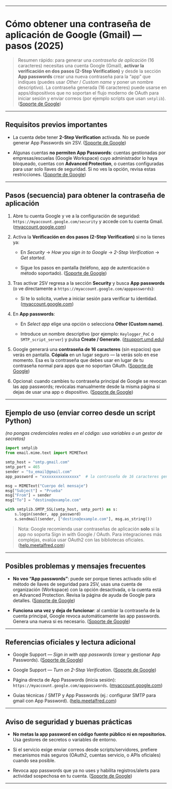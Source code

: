
---
# Cómo obtener una **contraseña de aplicación** de Google (Gmail) — pasos (2025)

> Resumen rápido: para generar una _contraseña de aplicación_ (16 caracteres) necesitas una cuenta Google (Gmail), **activar la verificación en dos pasos (2-Step Verification)** y desde la sección **App passwords** crear una nueva contraseña para la “app” que indiques (puedes usar _Other_ / _Custom name_ y poner un nombre descriptivo). La contraseña generada (16 caracteres) puede usarse en apps/dispositivos que no soportan el flujo moderno de OAuth para iniciar sesión y enviar correos (por ejemplo scripts que usan `smtplib`). ([Soporte de Google](https://support.google.com/accounts/answer/185833?hl=en&utm_source=chatgpt.com "Sign in with app passwords - Google Account Help"))

---

## Requisitos previos importantes

- La cuenta debe tener **2-Step Verification** activada. No se puede generar App Passwords sin 2SV. ([Soporte de Google](https://support.google.com/accounts/answer/185833?hl=en&utm_source=chatgpt.com "Sign in with app passwords - Google Account Help"))
    
- Algunas cuentas **no permiten App Passwords**: cuentas gestionadas por empresas/escuelas (Google Workspace) cuyo administrador lo haya bloqueado, cuentas con **Advanced Protection**, o cuentas configuradas para usar solo llaves de seguridad. Si no ves la opción, revisa estas restricciones. ([Soporte de Google](https://support.google.com/accounts/answer/185833?hl=en&utm_source=chatgpt.com "Sign in with app passwords - Google Account Help"))
    

---

## Pasos (secuencia) para obtener la contraseña de aplicación

1. Abre tu cuenta Google y ve a la configuración de seguridad:  
    `https://myaccount.google.com/security` y accede con tu cuenta Gmail. ([myaccount.google.com](https://myaccount.google.com/apppasswords?utm_source=chatgpt.com "App passwords - Sign in - Google Accounts"))
    
2. Activa la **Verificación en dos pasos (2-Step Verification)** si no la tienes ya:
    
    - En _Security_ → _How you sign in to Google_ → _2-Step Verification_ → _Get started_.
        
    - Sigue los pasos en pantalla (teléfono, app de autenticación o método soportado). ([Soporte de Google](https://support.google.com/accounts/answer/185839?co=GENIE.Platform%3DAndroid&hl=en&utm_source=chatgpt.com "Turn on 2-Step Verification - Android - Google Account Help"))
        
3. Tras activar 2SV regresa a la sección **Security** y busca **App passwords** (o ve directamente a `https://myaccount.google.com/apppasswords`):
    
    - Si te lo solicita, vuelve a iniciar sesión para verificar tu identidad. ([myaccount.google.com](https://myaccount.google.com/apppasswords?utm_source=chatgpt.com "App passwords - Sign in - Google Accounts"))
        
4. En **App passwords**:
    
    - En _Select app_ elige una opción o selecciona **Other (Custom name)**.
        
    - Introduce un nombre descriptivo (por ejemplo: `Keylogger_PoC` o `SMTP_script_server`) y pulsa **Create / Generate**. ([itsupport.umd.edu](https://itsupport.umd.edu/itsupport/?id=kb_article_view&sysparm_article=KB0015112&utm_source=chatgpt.com "Create an App Password for Gmail - IT Support - IT Service Desk"))
        
5. Google generará una **contraseña de 16 caracteres** (sin espacios) que verás en pantalla. **Cópiala** en un lugar seguro — la verás solo en ese momento. Esa es la contraseña que debes usar en lugar de tu contraseña normal para apps que no soportan OAuth. ([Soporte de Google](https://support.google.com/accounts/answer/185833?hl=en&utm_source=chatgpt.com "Sign in with app passwords - Google Account Help"))
    
6. Opcional: cuando cambies tu contraseña principal de Google se revocan las app passwords; revócalas manualmente desde la misma página si dejas de usar una app o dispositivo. ([Soporte de Google](https://support.google.com/accounts/answer/185833?hl=en&utm_source=chatgpt.com "Sign in with app passwords - Google Account Help"))
    

---

## Ejemplo de uso (enviar correo desde un script Python)

_(no pongas credenciales reales en el código: usa variables o un gestor de secretos)_

```python
import smtplib
from email.mime.text import MIMEText

smtp_host = "smtp.gmail.com"
smtp_port = 465
sender = "tu_email@gmail.com"
app_password = "xxxxxxxxxxxxxxxx"  # la contraseña de 16 caracteres generada por Google

msg = MIMEText("Cuerpo del mensaje")
msg["Subject"] = "Prueba"
msg["From"] = sender
msg["To"] = "destino@example.com"

with smtplib.SMTP_SSL(smtp_host, smtp_port) as s:
    s.login(sender, app_password)
    s.sendmail(sender, ["destino@example.com"], msg.as_string())
```

> Nota: Google recomienda usar contraseñas de aplicación **solo** si la app no soporta Sign in with Google / OAuth. Para integraciones más complejas, evalúa usar OAuth2 con las bibliotecas oficiales. ([help.meetalfred.com](https://help.meetalfred.com/en/articles/8160682-set-up-smtp-for-gmail-app-password-guide?utm_source=chatgpt.com "Set up SMTP for Gmail (App Password Guide)"))

---

## Posibles problemas y mensajes frecuentes

- **No veo “App passwords”**: puede ser porque tienes activado sólo el método de llaves de seguridad para 2SV, usas una cuenta de organización (Workspace) con la opción desactivada, o la cuenta está en Advanced Protection. Revisa la página de ayuda de Google para detalles. ([Soporte de Google](https://support.google.com/accounts/answer/185833?hl=en&utm_source=chatgpt.com "Sign in with app passwords - Google Account Help"))
    
- **Funciona una vez y deja de funcionar**: al cambiar la contraseña de la cuenta principal, Google revoca automáticamente las app passwords. Genera una nueva si es necesario. ([Soporte de Google](https://support.google.com/accounts/answer/185833?hl=en&utm_source=chatgpt.com "Sign in with app passwords - Google Account Help"))
    

---

## Referencias oficiales y lectura adicional

- Google Support — _Sign in with app passwords_ (crear y gestionar App Passwords). ([Soporte de Google](https://support.google.com/accounts/answer/185833?hl=en&utm_source=chatgpt.com "Sign in with app passwords - Google Account Help"))
    
- Google Support — _Turn on 2-Step Verification_. ([Soporte de Google](https://support.google.com/accounts/answer/185839?co=GENIE.Platform%3DAndroid&hl=en&utm_source=chatgpt.com "Turn on 2-Step Verification - Android - Google Account Help"))
    
- Página directa de App Passwords (inicia sesión): `https://myaccount.google.com/apppasswords`. ([myaccount.google.com](https://myaccount.google.com/apppasswords?utm_source=chatgpt.com "App passwords - Sign in - Google Accounts"))
    
- Guías técnicas / SMTP y App Passwords (ej.: configurar SMTP para gmail con App Password). ([help.meetalfred.com](https://help.meetalfred.com/en/articles/8160682-set-up-smtp-for-gmail-app-password-guide?utm_source=chatgpt.com "Set up SMTP for Gmail (App Password Guide)"))
    

---

## Aviso de seguridad y buenas prácticas

- **No metas la app password en código fuente público ni en repositorios.** Usa gestores de secretos o variables de entorno.
    
- Si el servicio exige enviar correos desde scripts/servidores, prefiere mecanismos más seguros (OAuth2, cuentas servicio, o APIs oficiales) cuando sea posible.
    
- Revoca app passwords que ya no uses y habilita registros/alerts para actividad sospechosa en tu cuenta. ([Soporte de Google](https://support.google.com/accounts/answer/185833?hl=en&utm_source=chatgpt.com "Sign in with app passwords - Google Account Help"))
    

---
